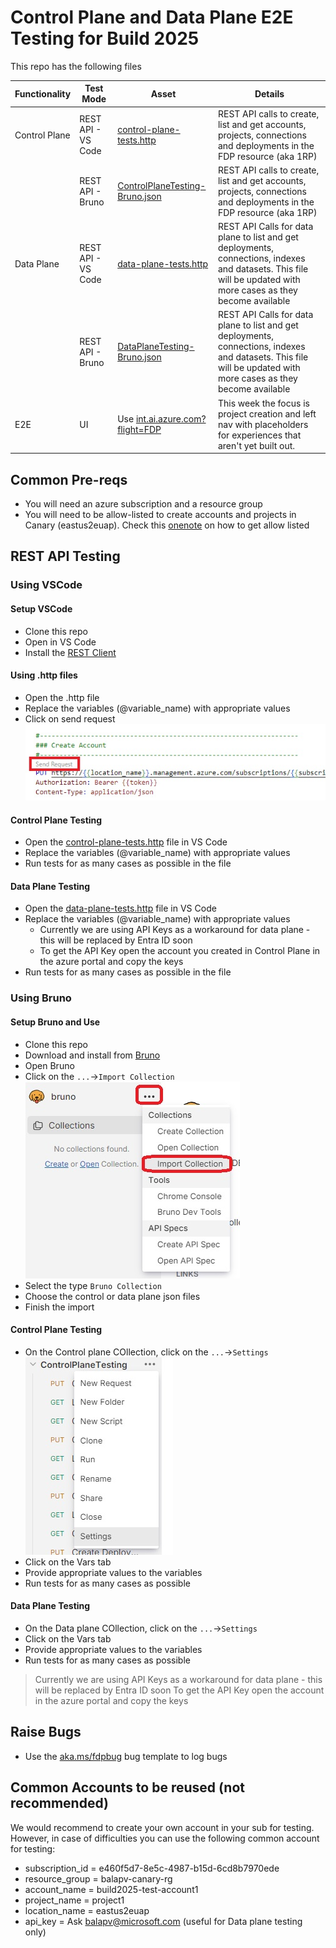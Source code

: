 # Control Plane and Data Plane E2E Testing for Build 2025 

This repo has the following files

| Functionality | Test Mode     | Asset | Details  |
|----------|----------|----------|--|
| Control Plane| REST API - VS Code | [control-plane-tests.http](./vscode_rest_client/control-plane-tests.http)  | REST API calls to create, list and get accounts, projects, connections and deployments in the FDP resource (aka 1RP)|
| | REST API - Bruno | [ControlPlaneTesting-Bruno.json](./bruno/ControlPlaneTesting-Bruno.json)  | REST API calls to create, list and get accounts, projects, connections and deployments in the FDP resource (aka 1RP)|
| Data Plane| REST API - VS Code | [data-plane-tests.http](./vscode_rest_client/data-plane-tests.http)  | REST API Calls for data plane to list and get deployments, connections, indexes and datasets. This file will be updated with more cases as they become available|
| | REST API - Bruno | [DataPlaneTesting-Bruno.json](./bruno/DataPlaneTesting-Bruno.json)  | REST API Calls for data plane to list and get deployments, connections, indexes and datasets. This file will be updated with more cases as they become available|
|E2E | UI | Use [int.ai.azure.com?flight=FDP](https://int.ai.azure.com?flight=FDP) | This week the focus is project creation and left nav with placeholders for experiences that aren't yet built out.|

## Common Pre-reqs

* You will need an azure subscription and a resource group
* You will need to be allow-listed to create accounts and projects in Canary (eastus2euap). Check this [onenote](https://microsoft.sharepoint.com/teams/Vienna/_layouts/15/Doc.aspx?sourcedoc=%7B7ebf9ccd-fa20-4e82-8b2b-6c14c9f1740f%7D&action=edit&wd=target%28Engineering%2F1FoundryType.one%7C2b247bc6-d116-40be-994f-6e42405497dc%2FCreate+account+%28aka+virtual+hub%5C%29%7C7c3c9783-2e3c-4d9e-aa06-01cf80d78c00%2F%29&wdorigin=703) on how to get allow listed

## REST API Testing

### Using VSCode

#### Setup VSCode

* Clone this repo
* Open in VS Code
* Install the [REST Client](https://marketplace.visualstudio.com/items?itemName=humao.rest-client)

#### Using .http files

* Open the .http file
* Replace the variables (@variable_name) with appropriate values
* Click on send request
![image](./images/send_request.jpg)

#### Control Plane Testing

* Open the [control-plane-tests.http](./vscode_rest_client/control-plane-tests.http) file in VS Code
* Replace the variables (@variable_name) with appropriate values
* Run tests for as many cases as possible in the file

#### Data Plane Testing

* Open the [data-plane-tests.http](./vscode_rest_client/data-plane-tests.http) file in VS Code
* Replace the variables (@variable_name) with appropriate values
  * Currently we are using API Keys as a workaround for data plane - this will be replaced by Entra ID soon
  * To get the API Key open the account you created in Control Plane in the azure portal and copy the keys
* Run tests for as many cases as possible in the file

### Using Bruno

#### Setup Bruno and Use

* Clone this repo
* Download and install from [Bruno](https://www.usebruno.com/downloads)
* Open Bruno
* Click on the `...`->`Import Collection`
![image](./images/bruno_import.jpg)
* Select the type `Bruno Collection`
* Choose the control or data plane json files
* Finish the import

#### Control Plane Testing

* On the Control plane COllection, click on the `...`->`Settings`
![image](./images/controlplane_settings.jpg)
* Click on the Vars tab
* Provide appropriate values to the variables
* Run tests for as many cases as possible

#### Data Plane Testing

* On the Data plane COllection, click on the `...`->`Settings`
* Click on the Vars tab
* Provide appropriate values to the variables
* Run tests for as many cases as possible

> Currently we are using API Keys as a workaround for data plane - this will be replaced by Entra ID soon
> To get the API Key open the account in the azure portal and copy the keys

## Raise Bugs

* Use the [aka.ms/fdpbug](https://aka.ms/fdpbug) bug template to log bugs

## Common Accounts to be reused (not recommended)

We would recommend to create your own account in your sub for testing. However, in case of difficulties you can use the following common account for testing:

* subscription_id = e460f5d7-8e5c-4987-b15d-6cd8b7970ede
* resource_group = balapv-canary-rg
* account_name = build2025-test-account1
* project_name = project1
* location_name = eastus2euap
* api_key = Ask balapv@microsoft.com (useful for Data plane testing only)
